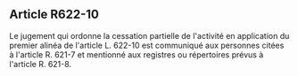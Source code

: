 Article R622-10
----
Le jugement qui ordonne la cessation partielle de l'activité en application du
premier alinéa de l'article L. 622-10 est communiqué aux personnes citées à
l'article R. 621-7 et mentionné aux registres ou répertoires prévus à l'article
R. 621-8.
